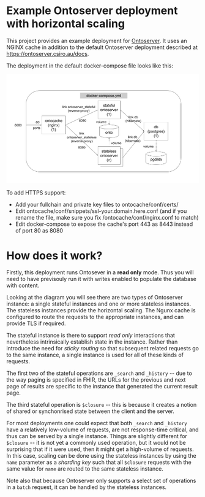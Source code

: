 # Example Ontoserver deployment with horizontal scaling

This project provides an example deployment for [Ontoserver](https://ontoserver.csiro.au). It uses an NGINX cache in addition to the default Ontoserver deployment described at https://ontoserver.csiro.au/docs.

The deployment in the default docker-compose file looks like this:

![Ontoserver deployment diagram](deployment.png)

To add HTTPS support:
 * Add your fullchain and private key files to ontocache/conf/certs/
 * Edit ontocache/conf/snippets/ssl-your.domain.here.conf (and if you rename the file, make sure you fix /ontocache/conf/nginx.conf to match)
 * Edit docker-compose to expose the cache's port 443 as 8443 instead of port 80 as 8080

# How does it work?

Firstly, this deployment runs Ontosever in a **read only** mode.  Thus you will need to have previsouly run it with writes enabled to populate the database with content.

Looking at the diagram you will see there are two types of Ontoserver instance: a single stateful instances and one or more stateless instances.
The stateless instances provide the horizontal scaling.  The Ngunx cache is configured to route the requests to the appropriate instances, and can provide TLS if required.

The stateful instance is there to support _read only_ interactions that nevertheless intrinsically establish state in the instance.
Rather than introduce the need for _sticky routing_ so that subsequent related requests go to the same instance, a single instance is used for all of these kinds of requests.

The first two of the stateful operations are `_search` and `_history` -- due to the way paging is specified in FHIR, the URLs for the previous and next page of results are specific to the instance that generated the current result page.

The third stateful operation is `$closure` -- this is because it creates a notion of shared or synchonrised state between the client and the server.

For most deployments one could expect that both `_search` and `_history` have a relatively low-volume of requests, are not response-time critical, and thus can be served by a single instance.
Things are slightly different for `$closure` -- it is not yet a commonly used operation, but it would not be surprising that if it were used, then it might get a high-volume of requests.
In this case, scaling can be done using the stateless instances by using the `name` parameter as a _sharding key_ such that all `$closure` requests with the same value for `name` are routed to the same stateless instance.

Note also that because Ontoserver only supports a select set of operations in a `batch` request, it can be handled by the stateless instances.

